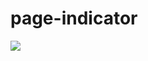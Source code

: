 # page-indicator
[![](https://jitpack.io/v/jami4n/page-indicator.svg)](https://jitpack.io/#jami4n/page-indicator)

